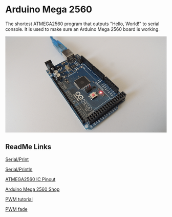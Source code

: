 Arduino Mega 2560
========
The shortest ATMEGA2560 program that outputs "Hello, World!" to serial console. It is used to make sure an Arduino Mega 2560 board is working.

![Arduino Mega 2560 Board](Arduino-Mega-2560.png)

ReadMe Links
------------
[Serial/Print](https://www.arduino.cc/en/Serial/Print)

[Serial/Println](https://www.arduino.cc/en/Serial/Println)

[ATMEGA2560 IC Pinout](https://www.arduino.cc/en/Hacking/PinMapping2560)

[Arduino Mega 2560 Shop](https://www.arduino.cc/en/Main/arduinoBoardMega2560/)

[PWM tutorial](https://www.arduino.cc/en/Tutorial/PWM)

[PWM fade](https://www.arduino.cc/en/Tutorial/Fading)